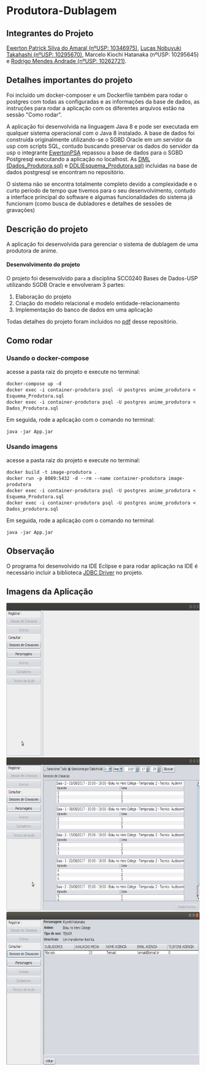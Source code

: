 # Produtora-Dublagem

## Integrantes do Projeto
[Ewerton Patrick Silva do Amaral (nºUSP: 10346975)](https://github.com/EwertonPSA), [Lucas Nobuyuki Takahashi (nºUSP: 10295670)](https://github.com/LucasNT), Marcelo Kiochi Hatanaka (nºUSP: 10295645) e [Rodrigo Mendes Andrade (nºUSP: 10262721)](https://github.com/skywardsc2).

## Detalhes importantes do projeto
Foi incluido um docker-composer e um Dockerfile também para rodar o postgres com todas as configuradas e as informações da base de dados, as instruções para rodar a aplicação com os diferentes arquivos estão na sessão "Como rodar".

A aplicação foi desenvolvida na linguagem Java 8 e pode ser executada em qualquer sistema operacional com o Java 8 instalado. A base de dados foi construída originalmente utilizando-se o SGBD Oracle em um servidor da usp com scripts SQL, contudo buscando preservar os dados do servidor da usp o integrante [EwertonPSA](https://github.com/EwertonPSA) repassou a base de dados para o SGBD Postgresql executando a aplicação no localhost. As [DML (Dados_Produtora.sql)](https://github.com/EwertonPSA/Produtora-Dublagem/blob/master/Dados_Produtora.sql) e [DDL(Esquema_Produtora.sql)](https://github.com/EwertonPSA/Produtora-Dublagem/blob/master/Esquema_Produtora.sql) incluidas na base de dados postgresql se encontram no repositório. 

O sistema não se encontra totalmente completo devido a complexidade e o curto período de tempo que tivemos para o seu desenvolvimento, contudo a interface principal do software e algumas funcionalidades do sistema já funcionam (como busca de dubladores e detalhes de sessões de gravações)

## Descrição do projeto
A aplicação foi desenvolvida para gerenciar o sistema de dublagem de uma produtora de anime. 

####  Desenvolvimento do projeto
O projeto foi desenvolvido para a disciplina SCC0240 Bases de Dados-USP utilizando SGDB Oracle e envolveram 3 partes: 

1) Elaboração do projeto 
2) Criação do modelo relacional e modelo entidade-relacionamento 
3) Implementação do banco de dados em uma aplicação

Todas detalhes do projeto foram incluidos no [pdf](https://github.com/EwertonPSA/Produtora-Dublagem/blob/master/Banco%20de%20Dados%20-%20P3.pdf) desse repositório. 

## Como rodar

### Usando o docker-compose
acesse a pasta raiz do projeto e execute no terminal:
```
docker-compose up -d
docker exec -i container-produtora psql -U postgres anime_produtora < Esquema_Produtora.sql
docker exec -i container-produtora psql -U postgres anime_produtora < Dados_Produtora.sql
```
Em seguida, rode a aplicação com o comando no terminal:
```
java -jar App.jar
```

### Usando imagens
acesse a pasta raiz do projeto e execute no terminal:
```
docker build -t image-produtora .
docker run -p 8089:5432 -d --rm --name container-produtora image-produtora
docker exec -i container-produtora psql -U postgres anime_produtora < Esquema_Produtora.sql
docker exec -i container-produtora psql -U postgres anime_produtora < Dados_produtora.sql
```
Em seguida, rode a aplicação com o comando no terminal:
```
java -jar App.jar
```

## Observação
O programa foi desenvolvido na IDE Eclipse e para rodar aplicação na IDE é necessário incluir a biblioteca [JDBC Driver](https://jdbc.postgresql.org/download.html) no projeto.

## Imagens da Aplicação
<img src="https://raw.githubusercontent.com/EwertonPSA/Produtora-Dublagem/master/img/1.png" width="640" height="400" />
<img src="https://raw.githubusercontent.com/EwertonPSA/Produtora-Dublagem/master/img/2.png" width="640" height="400" />
<img src="https://raw.githubusercontent.com/EwertonPSA/Produtora-Dublagem/master/img/3.png" width="640" height="400" />
